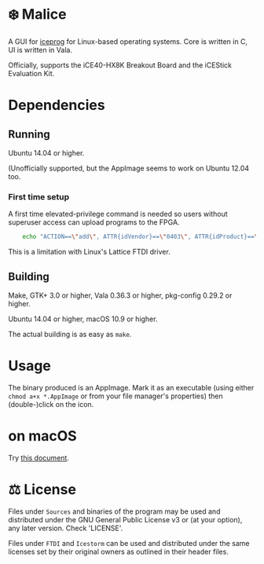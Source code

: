 # ❄️ Malice
A GUI for [iceprog](https://github.com/cliffordwolf/icestorm) for Linux-based operating systems. Core is written in C, UI is written in Vala.

Officially, supports the iCE40-HX8K Breakout Board and the iCEStick Evaluation Kit.

# Dependencies
## Running
Ubuntu 14.04 or higher.

(Unofficially supported, but the AppImage seems to work on Ubuntu 12.04 too.

### First time setup
A first time elevated-privilege command is needed so users without superuser access can upload programs to the FPGA.

```bash
    echo "ACTION==\"add\", ATTR{idVendor}==\"0403\", ATTR{idProduct}==\"6010\", MODE:=\"666\"" | sudo tee /etc/udev/rules.d/53-lattice-ftdi.rules > /dev/null
```

This is a limitation with Linux's Lattice FTDI driver.

## Building
Make, GTK+ 3.0 or higher, Vala 0.36.3 or higher, pkg-config 0.29.2 or higher.

Ubuntu 14.04 or higher, macOS 10.9 or higher.

The actual building is as easy as `make`.

# Usage
The binary produced is an AppImage. Mark it as an executable (using either `chmod a+x *.AppImage` or from your file manager's properties) then (double-)click on the icon.

# on macOS
Try [this document](macOS.md).

# ⚖️ License
Files under `Sources` and binaries of the program may be used and distributed under the GNU General Public License v3 or (at your option), any later version. Check 'LICENSE'.

Files under `FTDI` and `Icestorm` can be used and distributed under the same licenses set by their original owners as outlined in their header files.